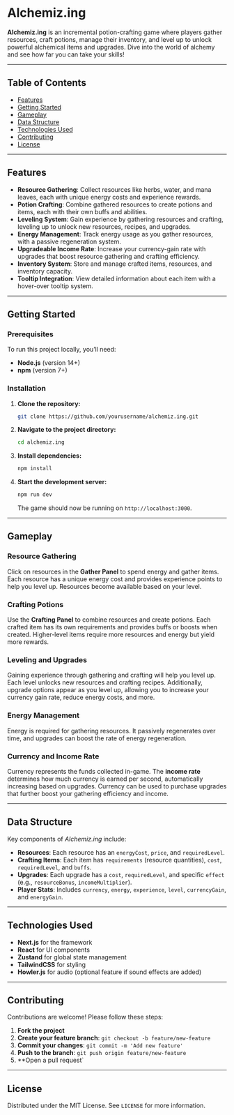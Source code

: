
# Alchemiz.ing

**Alchemiz.ing** is an incremental potion-crafting game where players gather resources, craft potions, manage their inventory, and level up to unlock powerful alchemical items and upgrades. Dive into the world of alchemy and see how far you can take your skills!

---

## Table of Contents
- [Features](#features)
- [Getting Started](#getting-started)
- [Gameplay](#gameplay)
- [Data Structure](#data-structure)
- [Technologies Used](#technologies-used)
- [Contributing](#contributing)
- [License](#license)

---

## Features

- **Resource Gathering**: Collect resources like herbs, water, and mana leaves, each with unique energy costs and experience rewards.
- **Potion Crafting**: Combine gathered resources to create potions and items, each with their own buffs and abilities.
- **Leveling System**: Gain experience by gathering resources and crafting, leveling up to unlock new resources, recipes, and upgrades.
- **Energy Management**: Track energy usage as you gather resources, with a passive regeneration system.
- **Upgradeable Income Rate**: Increase your currency-gain rate with upgrades that boost resource gathering and crafting efficiency.
- **Inventory System**: Store and manage crafted items, resources, and inventory capacity.
- **Tooltip Integration**: View detailed information about each item with a hover-over tooltip system.

---

## Getting Started

### Prerequisites
To run this project locally, you’ll need:
- **Node.js** (version 14+)
- **npm** (version 7+)

### Installation
1. **Clone the repository:**
   ```bash
   git clone https://github.com/yourusername/alchemiz.ing.git
   ```
2. **Navigate to the project directory:**
   ```bash
   cd alchemiz.ing
   ```
3. **Install dependencies:**
   ```bash
   npm install
   ```
4. **Start the development server:**
   ```bash
   npm run dev
   ```
   The game should now be running on `http://localhost:3000`.

---

## Gameplay

### Resource Gathering
Click on resources in the **Gather Panel** to spend energy and gather items. Each resource has a unique energy cost and provides experience points to help you level up. Resources become available based on your level.

### Crafting Potions
Use the **Crafting Panel** to combine resources and create potions. Each crafted item has its own requirements and provides buffs or boosts when created. Higher-level items require more resources and energy but yield more rewards.

### Leveling and Upgrades
Gaining experience through gathering and crafting will help you level up. Each level unlocks new resources and crafting recipes. Additionally, upgrade options appear as you level up, allowing you to increase your currency gain rate, reduce energy costs, and more.

### Energy Management
Energy is required for gathering resources. It passively regenerates over time, and upgrades can boost the rate of energy regeneration.

### Currency and Income Rate
Currency represents the funds collected in-game. The **income rate** determines how much currency is earned per second, automatically increasing based on upgrades. Currency can be used to purchase upgrades that further boost your gathering efficiency and income.

---

## Data Structure

Key components of *Alchemiz.ing* include:

- **Resources**: Each resource has an `energyCost`, `price`, and `requiredLevel`.
- **Crafting Items**: Each item has `requirements` (resource quantities), `cost`, `requiredLevel`, and `buffs`.
- **Upgrades**: Each upgrade has a `cost`, `requiredLevel`, and specific `effect` (e.g., `resourceBonus`, `incomeMultiplier`).
- **Player Stats**: Includes `currency`, `energy`, `experience`, `level`, `currencyGain`, and `energyGain`.

---

## Technologies Used

- **Next.js** for the framework
- **React** for UI components
- **Zustand** for global state management
- **TailwindCSS** for styling
- **Howler.js** for audio (optional feature if sound effects are added)

---

## Contributing

Contributions are welcome! Please follow these steps:

1. **Fork the project**
2. **Create your feature branch**: `git checkout -b feature/new-feature`
3. **Commit your changes**: `git commit -m 'Add new feature'`
4. **Push to the branch**: `git push origin feature/new-feature`
5. **Open a pull request`

---

## License

Distributed under the MIT License. See `LICENSE` for more information.
